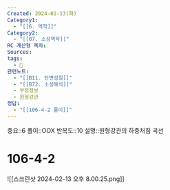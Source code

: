 ```yaml
---
Created: 2024-02-13(화)
Category1:
  - "[[6. 역학]]"
Category2:
  - "[[07. 소성역학]]"
RC 계산형 목차: 
Sources: 
tags:
  - 🧮
관련노트:
  - "[[B11. 단면성질]]"
  - "[[B72. 소성해석]]"
  - 부정정보
  - 원형강관
정답:
  - "[[106-4-2 풀이]]"
---
```

중요::6
풀이::OOX
반복도::10
설명::원형강관의 하중처짐 곡선
#  106-4-2

![[스크린샷 2024-02-13 오후 8.00.25.png]]